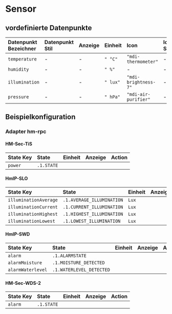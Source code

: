 # Sensor

## vordefinierte Datenpunkte

| Datenpunkt Bezeichner | Datenpunkt Stil | Anzeige | Einheit | Icon | Icon Stil |
| :--- | :--- | :--- | :--- | :--- | :--- |
| `temperature` | - | - | `" °C"` | `"mdi-thermometer"` | - |
| `humidity` | - | - | `" %"` | - | - |
| `illumination` | - | - | `" lux"` | `"mdi-brightness-7"` | - |
| `pressure` | - | - | `" hPa"` | `"mdi-air-purifier"` | - |

## Beispielkonfiguration

### Adapter hm-rpc

#### HM-Sec-TiS

| State Key | State | Einheit | Anzeige | Action |
| :--- | :--- | :--- | :--- | :--- |
| `power` | `.1.STATE` |  |  |  |

#### HmIP-SLO

| State Key | State | Einheit | Anzeige | Action |
| :--- | :--- | :--- | :--- | :--- |
| `illuminationAverage` | `.1.AVERAGE_ILLUMINATION` |  `Lux` |  |  |
| `illuminationCurrent` | `.1.CURRENT_ILLUMINATION` |  `Lux` |  |  |
| `illuminationHighest` | `.1.HIGHEST_ILLUMINATION` |  `Lux` |  |  |
| `illuminationLowest` | `.1.LOWEST_ILLUMINATION` |  `Lux` |  |  |

#### HmIP-SWD

| State Key | State | Einheit | Anzeige | Action |
| :--- | :--- | :--- | :--- | :--- |
| `alarm` | `.1.ALARMSTATE` |  |  |  |
| `alarmMoisture` | `.1.MOISTURE_DETECTED` |  |  |  |
| `alarmWaterlevel` | `.1.WATERLEVEL_DETECTED` |  |  |  |

#### HM-Sec-WDS-2

| State Key | State | Einheit | Anzeige | Action |
| :--- | :--- | :--- | :--- | :--- |
| `alarm` | `.1.STATE` |  |  |  |

